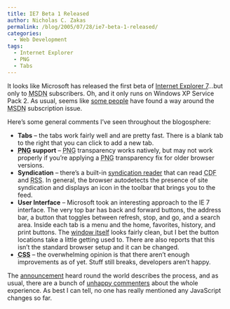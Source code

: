 ```yaml
---
title: IE7 Beta 1 Released
author: Nicholas C. Zakas
permalink: /blog/2005/07/28/ie7-beta-1-released/
categories:
  - Web Development
tags:
  - Internet Explorer
  - PNG
  - Tabs
---
```

It looks like Microsoft has released the first beta of <a title="Internet Explorer 7" rel="external" href="http://www.microsoft.com/windows/IE/ie7/default.mspx">Internet Explorer 7</a>&#8230;but only to <acronym title="Microsoft Developer's Network">MSDN</acronym> subscribers. Oh, and it only runs on Windows XP Service Pack 2. As usual, seems like <a title="IE7 Beta, XP" rel="external" href="http://www.forgetfoo.com/?blogid=4234">some people</a> have found a way around the <acronym title="Microsoft Developer's Network">MSDN</acronym> subscription issue.

Here&#8217;s some general comments I&#8217;ve seen throughout the blogosphere:

  * **Tabs** &#8211; the tabs work fairly well and are pretty fast. There is a blank tab to the right that you can click to add a new tab.
  * **<acronym title="Portable Network Graphics">PNG</acronym> support** &#8211; <acronym title="Portable Network Graphics">PNG</acronym> transparency works natively, but may not work properly if you&#8217;re applying a <acronym title="Portable Network Graphics">PNG</acronym> transparency fix for older browser versions.
  * **Syndication** &#8211; there&#8217;s a built-in <a title="Screenshot of IE7 Syndication Reader" rel="external" href="http://www.blackdot.be/images/upload/ie7_rss.jpg">syndication reader</a> that can read <acronym title="Channel Definition Format">CDF</acronym> and <acronym title="Really Simple Syndication">RSS</acronym>. In general, the browser autodetects the presence of site syndication and displays an icon in the toolbar that brings you to the feed.
  * **User Interface** &#8211; Microsoft took an interesting approach to the IE 7 interface. The very top bar has back and forward buttons, the address bar, a button that toggles between refresh, stop, and go, and a search area. Inside each tab is a menu and the home, favorites, history, and print buttons. The <a title="Screenshot of IE 7 window" rel="external" href="http://www.blackdot.be/images/upload/ie7_overview.jpg">window itself</a> looks fairly clean, but I bet the button locations take a little getting used to. There are also reports that this isn&#8217;t the standard browser setup and it can be changed.
  * **<acronym title="Cascading Style Sheets">CSS</acronym>** &#8211; the overwhelming opinion is that there aren&#8217;t enough improvements as of yet. Stuff still breaks, developers aren&#8217;t happy.

The <a title="Windows Vista & IE7 Beta 1 Available" rel="external" href="http://blogs.msdn.com/ie/archive/2005/07/27/444004.aspx">announcement</a> heard round the world describes the process, and as usual, there are a bunch of <a title="Windows Vista & IE7 Beta 1 Available - Comment" rel="external" href="http://blogs.msdn.com/ie/archive/2005/07/27/444004.aspx#444246">unhappy commenters</a> about the whole experience. As best I can tell, no one has really mentioned any JavaScript changes so far.
